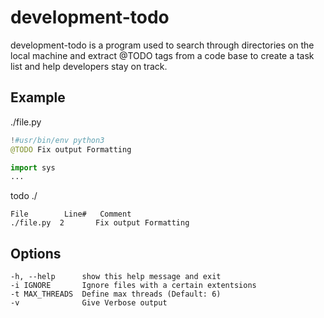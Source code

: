 # development-todo
development-todo is a program used to search through directories on the local machine and extract @TODO tags from a code base to create a task list and help developers stay on track.

## Example
./file.py
``` python
!#usr/bin/env python3
@TODO Fix output Formatting

import sys
...
``` 

todo ./
``` 
File        Line#   Comment
./file.py  2       Fix output Formatting 
```


## Options
``` 
-h, --help      show this help message and exit
-i IGNORE       Ignore files with a certain extentsions
-t MAX_THREADS  Define max threads (Default: 6)
-v              Give Verbose output
``` 
